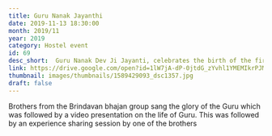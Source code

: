 ```yaml
---
title: Guru Nanak Jayanthi
date: 2019-11-13 18:30:00
month: 2019/11
year: 2019
category: Hostel event
id: 69
desc_short:  Guru Nanak Dev Ji Jayanti, celebrates the birth of the first Sikh guru, Guru Nanak. This is one of the most sacred festivals in Sikhism, or Sikhi. The festivities in the Sikh religion revolve around the anniversaries of the 10 Sikh Gurus.
link: https://drive.google.com/open?id=1lW7jA-dP-0jtdG_zYvhl1YMEMIkrPJMA
thumbnail: images/thumbnails/1589429093_dsc1357.jpg
draft: false
---
```


Brothers from the Brindavan bhajan group sang the glory of the Guru which was followed by a video presentation on the life of Guru. This was followed by an experience sharing session by one of the brothers 